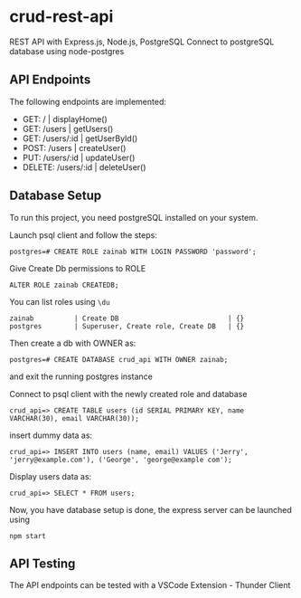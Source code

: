 # crud-rest-api
REST API with Express.js, Node.js, PostgreSQL
Connect to postgreSQL database using node-postgres

## API Endpoints
The following endpoints are implemented:
- GET: / | displayHome()
- GET: /users | getUsers()
- GET: /users/:id | getUserById()
- POST: /users | createUser()
- PUT: /users/:id | updateUser()
- DELETE: /users/:id | deleteUser()

## Database Setup
To run this project, you need postgreSQL installed on your system.

Launch psql client and follow the steps:

```
postgres=# CREATE ROLE zainab WITH LOGIN PASSWORD 'password';
```

Give Create Db permissions to ROLE

```
ALTER ROLE zainab CREATEDB;
```

You can list roles using `\du`

```
zainab          | Create DB                           | {}
postgres        | Superuser, Create role, Create DB   | {}
```

Then create a db with OWNER as:
```
postgres=# CREATE DATABASE crud_api WITH OWNER zainab;
```

and exit the running postgres instance

Connect to psql client with the newly created role and database

```
crud_api=> CREATE TABLE users (id SERIAL PRIMARY KEY, name VARCHAR(30), email VARCHAR(30));
```

insert dummy data as:

```
crud_api=> INSERT INTO users (name, email) VALUES ('Jerry', 'jerry@example.com'), ('George', 'george@example com');
```

Display users data as:

```
crud_api=> SELECT * FROM users;
```


Now, you have database setup is done, the express server can be launched using 
```
npm start
```

## API Testing

The API endpoints can be tested with a VSCode Extension - Thunder Client